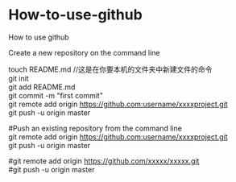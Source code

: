 # How-to-use-github
How to use github


Create a new repository on the command line

touch README.md  //这是在你要本机的文件夹中新建文件的命令</br>
git init</br>
git add README.md</br>
git commit -m "first commit"</br>
git remote add origin https://github.com:username/xxxxproject.git</br>
git push -u origin master</br>

#Push an existing repository from the command line</br>
git remote add origin https://github.com:username/xxxxproject.git</br>
git push -u origin master</br>

#git remote add origin https://github.com/xxxxx/xxxxx.git</br> 
#git push -u origin master</br>
